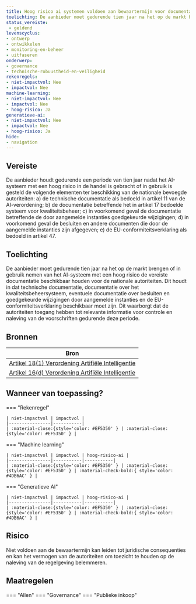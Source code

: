 ```yaml
---
title: Hoog risico ai systemen voldoen aan bewaartermijn voor documentatie 
toelichting: De aanbieder moet gedurende tien jaar na het op de markt brengen of in gebruik nemen van het AI-systeem met een hoog risico de vereiste documentatie beschikbaar houden voor de nationale autoriteiten. Dit houdt in dat technische documentatie, documentatie over het kwaliteitsbeheersysteem, eventuele documentatie over besluiten en goedgekeurde wijzigingen door aangemelde instanties en de EU-conformiteitsverklaring beschikbaar moet zijn. Dit waarborgt dat de autoriteiten toegang hebben tot relevante informatie voor controle en naleving van de voorschriften gedurende deze periode. 
status_vereiste: 
 - geldend
levenscyclus: 
- ontwerp
- ontwikkelen
- monitoring-en-beheer
- uitfaseren
onderwerp: 
- governance
- technische-robuustheid-en-veiligheid
rekenregels: 
- niet-impactvol: Nee
- impactvol: Nee
machine-learning: 
- niet-impactvol: Nee
- impactvol: Nee
- hoog-risico: Ja
generatieve-ai: 
- niet-impactvol: Nee
- impactvol: Nee
- hoog-risico: Ja
hide:
- navigation
---
```


<!-- tags -->

## Vereiste

De aanbieder houdt gedurende een periode van tien jaar nadat het AI-systeem met een hoog risico in de handel is gebracht of in gebruik is gesteld de volgende elementen ter beschikking van de nationale bevoegde autoriteiten: a) de technische documentatie als bedoeld in artikel 11 van de AI-verordening; b) de documentatie betreffende het in artikel 17 bedoelde systeem voor kwaliteitsbeheer; c) in voorkomend geval de documentatie betreffende de door aangemelde instanties goedgekeurde wijzigingen; d) in voorkomend geval de besluiten en andere documenten die door de aangemelde instanties zijn afgegeven; e) de EU-conformiteitsverklaring als bedoeld in artikel 47. 

## Toelichting 

De aanbieder moet gedurende tien jaar na het op de markt brengen of in gebruik nemen van het AI-systeem met een hoog risico de vereiste documentatie beschikbaar houden voor de nationale autoriteiten.
Dit houdt in dat technische documentatie, documentatie over het kwaliteitsbeheersysteem, eventuele documentatie over besluiten en goedgekeurde wijzigingen door aangemelde instanties en de EU-conformiteitsverklaring beschikbaar moet zijn.
Dit waarborgt dat de autoriteiten toegang hebben tot relevante informatie voor controle en naleving van de voorschriften gedurende deze periode.

## Bronnen 

| Bron                        |
|-----------------------------|
|[Artikel 18(1) Verordening Artifiële Intelligentie](https://www.europarl.europa.eu/doceo/document/TA-9-2024-0138-FNL-COR01_NL.pdf)|
|[Artikel 16(d) Verordening Artifiële Intelligentie](https://www.europarl.europa.eu/doceo/document/TA-9-2024-0138-FNL-COR01_NL.pdf)|

## Wanneer van toepassing? 

=== "Rekenregel"

	| niet-impactvol | impactvol | 
	|----------------|-----------| 
	| :material-close:{style='color: #EF5350' } | :material-close:{style='color: #EF5350' } |

=== "Machine learning"

	| niet-impactvol | impactvol | hoog-risico-ai | 
	|----------------|-----------|-----------| 
	| :material-close:{style='color: #EF5350' } | :material-close:{style='color: #EF5350' } | :material-check-bold:{ style='color: #4DB6AC' } |

=== "Generatieve AI"

	| niet-impactvol | impactvol | hoog-risico-ai | 
	|----------------|-----------|-----------| 
	| :material-close:{style='color: #EF5350' } | :material-close:{style='color: #EF5350' } | :material-check-bold:{ style='color: #4DB6AC' } |

## Risico 

Niet voldoen aan de bewaartermijn kan leiden tot juridische consequenties en kan het vermogen van de autoriteiten om toezicht te houden op de naleving van de regelgeving belemmeren.

## Maatregelen 

=== "Allen"
	<!-- list_maatregelen vereiste/bewaartermijn_voor_documentatie -->
=== "Governance"
	<!-- list_maatregelen vereiste/bewaartermijn_voor_documentatie onderwerp/governance -->
=== "Publieke inkoop"
	<!-- list_maatregelen vereiste/bewaartermijn_voor_documentatie onderwerp/publieke-inkoop -->
